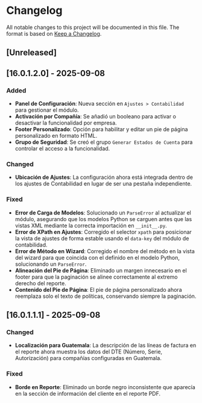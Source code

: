 # Changelog
All notable changes to this project will be documented in this file.
The format is based on [Keep a Changelog](https://keepachangelog.com/en/1.0.0/).

## [Unreleased]

## [16.0.1.2.0] - 2025-09-08

### Added
- **Panel de Configuración**: Nueva sección en `Ajustes > Contabilidad` para gestionar el módulo.
- **Activación por Compañía**: Se añadió un booleano para activar o desactivar la funcionalidad por empresa.
- **Footer Personalizado**: Opción para habilitar y editar un pie de página personalizado en formato HTML.
- **Grupo de Seguridad**: Se creó el grupo `Generar Estados de Cuenta` para controlar el acceso a la funcionalidad.

### Changed
- **Ubicación de Ajustes**: La configuración ahora está integrada dentro de los ajustes de Contabilidad en lugar de ser una pestaña independiente.

### Fixed
- **Error de Carga de Modelos**: Solucionado un `ParseError` al actualizar el módulo, asegurando que los modelos Python se carguen antes que las vistas XML mediante la correcta importación en `__init__.py`.
- **Error de XPath en Ajustes**: Corregido el selector `xpath` para posicionar la vista de ajustes de forma estable usando el `data-key` del módulo de contabilidad.
- **Error de Método en Wizard**: Corregido el nombre del método en la vista del wizard para que coincida con el definido en el modelo Python, solucionando un `ParseError`.
- **Alineación del Pie de Página**: Eliminado un margen innecesario en el footer para que la paginación se alinee correctamente al extremo derecho del reporte.
- **Contenido del Pie de Página**: El pie de página personalizado ahora reemplaza solo el texto de políticas, conservando siempre la paginación.

## [16.0.1.1.1] - 2025-09-08

### Changed
- **Localización para Guatemala**: La descripción de las líneas de factura en el reporte ahora muestra los datos del DTE (Número, Serie, Autorización) para compañías configuradas en Guatemala.

### Fixed
- **Borde en Reporte**: Eliminado un borde negro inconsistente que aparecía en la sección de información del cliente en el reporte PDF.